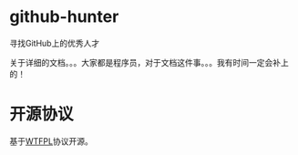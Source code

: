 github-hunter
=============

寻找GitHub上的优秀人才


关于详细的文档。。。大家都是程序员，对于文档这件事。。。我有时间一定会补上的！


# 开源协议
基于[WTFPL](http://en.wikipedia.org/wiki/WTFPL)协议开源。
